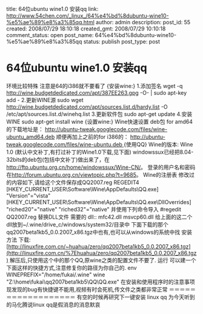 title: 64位ubuntu wine1.0 安装qq
link: http://www.54chen.com/_linux_/64%e4%bd%8dubuntu-wine10-%e5%ae%89%e8%a3%85qq.html
author: admin
description: 
post_id: 55
created: 2008/07/29 18:10:18
created_gmt: 2008/07/29 10:10:18
comment_status: open
post_name: 64%e4%bd%8dubuntu-wine10-%e5%ae%89%e8%a3%85qq
status: publish
post_type: post

# 64位ubuntu wine1.0 安装qq

环境比较特殊 注意是64的i386就不要看了 {安装wine:} 1.添加签名 wget -q http://wine.budgetdedicated.com/apt/387EE263.gpg -O- | sudo apt-key add - 2.更新WINE源 sudo wget http://wine.budgetdedicated.com/apt/sources.list.d/hardy.list -O /etc/apt/sources.list.d/winehq.list 3.更新软件包 sudo apt-get update 4.安装WINE sudo apt-get install wine {设置wine:} Wine快速设置 deb包 for amd64的下载地址是： <http://ubuntu-tweak.googlecode.com/files/wine-ubuntu_amd64.deb> 顺便再加上之前的for i386的： [http://ubuntu-tweak.googlecode.com/files/wine-ubuntu.deb ](http://ubuntu-tweak.googlecode.com/files/wine-ubuntu.deb) {使用QQ} Wine的版本: Wine 1.0 (默认中文补丁,有打过补丁的Wine1.0下载,见下面) windowssux已经把8.04-32bits的deb包(包括中文补丁)做出来了，在<http://ftp.ubuntu.org.cn/home/windowssux/Wine-CN/>。 登录的用户名和密码在<http://forum.ubuntu.org.cn/viewtopic.php?t=9685>。 Wine的注册表 修改过的内容如下,请给这个文件保存成QQ2007.reg REGEDIT4 [HKEY_CURRENT_USER\Software\Wine\AppDefaults\QQ.exe] "Version"="vista" [HKEY_CURRENT_USER\Software\Wine\AppDefaults\QQ.exe\DllOverrides] "riched20"="native" "riched32"="native" 并使用下列命令导入 #regedit QQ2007.reg 替换DLL文件 需要的 dll:: mfc42.dll msvcp60.dll 给上面的这二个dll放到~/.wine/drive_c/windows/system32/目录中 下面下载的那个qq2007beta1kb5_0.0.2007_x86.tgz中也有,也可以从windows的系统中找 安装方法 下载:[http://linuxfire.com.cn/~huahua/zero/qq2007beta1kb5_0.0.2007_x86.tgz](http://linuxfire.com.cn/%7Ehuahua/zero/qq2007beta1kb5_0.0.2007_x86.tgz) 解压后,只使用这个中的那个QQ,原wine之类的配置文件不要了. 运行 可以建一个下面这样的快捷方式,注意修复你的路径为你自己的. env WINEPREFIX="/home/fukai/.wine" wine "Z:\home\fukai\qq2007beta1kb5\QQ\QQ.exe" 在安装和使用程序时的注意事项 现发现的bug有快捷键不能用,视频有时会死机,传文件之类都非常正常 ＝＝＝＝＝＝＝＝＝＝＝＝＝＝＝＝＝＝ 有空的时候再研究下一键安装 linux qq 为今天听到的马化腾说linux qq是假消息的消息默哀